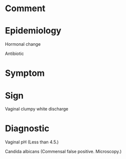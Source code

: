 # Comment

# Epidemiology

Hormonal change

Antibiotic

# Symptom

# Sign

Vaginal clumpy white discharge

# Diagnostic

Vaginal pH
(Less than 4.5.)

Candida albicans
(Commensal false positive. Microscopy.)
